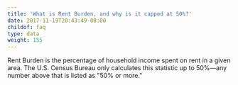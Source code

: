 ```yaml
---
title: 'What is Rent Burden, and why is it capped at 50%?'
date: 2017-11-19T20:43:49-08:00
childof: faq
type: data
weight: 155
---
```

Rent Burden is the percentage of household income spent on rent in a given area. The U.S. Census Bureau only calculates this statistic up to 50%&mdash;any number above that is listed as "50% or more."